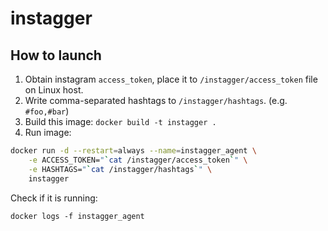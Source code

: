 # instagger

## How to launch

1. Obtain instagram `access_token`, place it to `/instagger/access_token` file on Linux host.
2. Write comma-separated hashtags to `/instagger/hashtags`. (e.g. `#foo,#bar`)
3. Build this image: `docker build -t instagger .`
4. Run image:

```sh
docker run -d --restart=always --name=instagger_agent \
	-e ACCESS_TOKEN="`cat /instagger/access_token`" \
	-e HASHTAGS="`cat /instagger/hashtags`" \
	instagger
```

Check if it is running:

    docker logs -f instagger_agent

